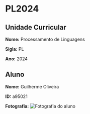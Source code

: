 # PL2024

## Unidade Curricular

**Nome:** Processamento de Linguagens

**Sigla:** PL

**Ano:** 2024

## Aluno

**Nome:** Guilherme Oliveira

**ID:** a95021

**Fotografia:**
![Fotografia do aluno](https://i.imgur.com/ag9VyrP.jpg)


